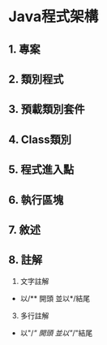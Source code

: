# Java程式架構

## 1. 專案
## 2. 類別程式
## 3. 預載類別套件
## 4. Class類別
## 5. 程式進入點
## 6. 執行區塊
## 7. 敘述
## 8. 註解
 1. 文字註解
 - 以/** 開頭 並以*/結尾
 3. 多行註解
 - 以"/*" 開頭 並以"*/"結尾
